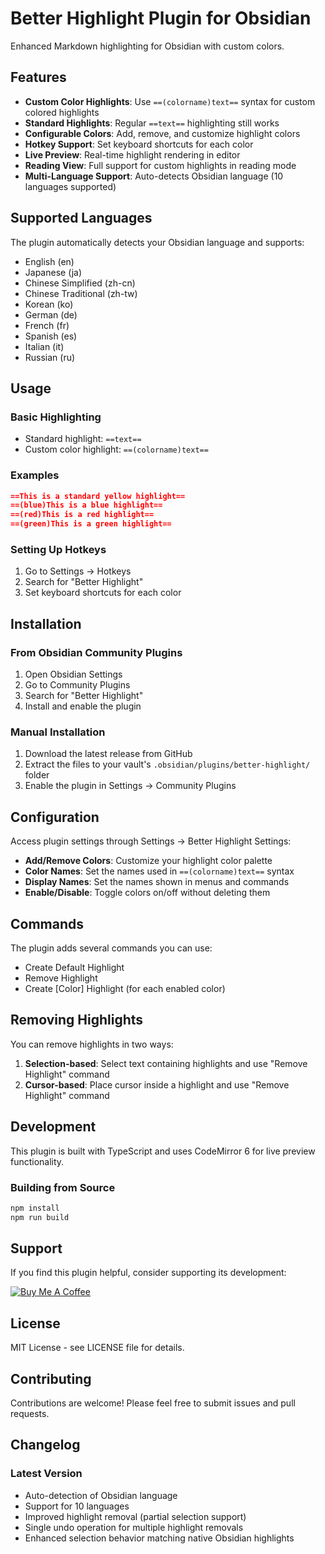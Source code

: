 # Better Highlight Plugin for Obsidian

Enhanced Markdown highlighting for Obsidian with custom colors.

## Features

- **Custom Color Highlights**: Use `==(colorname)text==` syntax for custom colored highlights
- **Standard Highlights**: Regular `==text==` highlighting still works
- **Configurable Colors**: Add, remove, and customize highlight colors
- **Hotkey Support**: Set keyboard shortcuts for each color
- **Live Preview**: Real-time highlight rendering in editor
- **Reading View**: Full support for custom highlights in reading mode
- **Multi-Language Support**: Auto-detects Obsidian language (10 languages supported)

## Supported Languages

The plugin automatically detects your Obsidian language and supports:
- English (en)
- Japanese (ja)
- Chinese Simplified (zh-cn)
- Chinese Traditional (zh-tw)
- Korean (ko)
- German (de)
- French (fr)
- Spanish (es)
- Italian (it)
- Russian (ru)

## Usage

### Basic Highlighting
- Standard highlight: `==text==`
- Custom color highlight: `==(colorname)text==`

### Examples
```markdown
==This is a standard yellow highlight==
==(blue)This is a blue highlight==
==(red)This is a red highlight==
==(green)This is a green highlight==
```

### Setting Up Hotkeys
1. Go to Settings → Hotkeys
2. Search for "Better Highlight"
3. Set keyboard shortcuts for each color

## Installation

### From Obsidian Community Plugins
1. Open Obsidian Settings
2. Go to Community Plugins
3. Search for "Better Highlight"
4. Install and enable the plugin

### Manual Installation
1. Download the latest release from GitHub
2. Extract the files to your vault's `.obsidian/plugins/better-highlight/` folder
3. Enable the plugin in Settings → Community Plugins

## Configuration

Access plugin settings through Settings → Better Highlight Settings:

- **Add/Remove Colors**: Customize your highlight color palette
- **Color Names**: Set the names used in `==(colorname)text==` syntax
- **Display Names**: Set the names shown in menus and commands
- **Enable/Disable**: Toggle colors on/off without deleting them

## Commands

The plugin adds several commands you can use:
- Create Default Highlight
- Remove Highlight
- Create [Color] Highlight (for each enabled color)

## Removing Highlights

You can remove highlights in two ways:
1. **Selection-based**: Select text containing highlights and use "Remove Highlight" command
2. **Cursor-based**: Place cursor inside a highlight and use "Remove Highlight" command

## Development

This plugin is built with TypeScript and uses CodeMirror 6 for live preview functionality.

### Building from Source
```bash
npm install
npm run build
```

## Support

If you find this plugin helpful, consider supporting its development:

[![Buy Me A Coffee](https://cdn.buymeacoffee.com/buttons/v2/default-yellow.png)](https://www.buymeacoffee.com/edacchi_chonmage)

## License

MIT License - see LICENSE file for details.

## Contributing

Contributions are welcome! Please feel free to submit issues and pull requests.

## Changelog

### Latest Version
- Auto-detection of Obsidian language
- Support for 10 languages
- Improved highlight removal (partial selection support)
- Single undo operation for multiple highlight removals
- Enhanced selection behavior matching native Obsidian highlights 